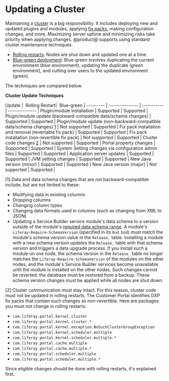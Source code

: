 # Updating a Cluster [](id=updating-a-cluster)

Maintaining a
[cluster](/discover/deployment/-/knowledge_base/7-1/liferay-clustering)
is a big responsibility. It includes deploying new and updated plugins and
modules, applying
[fix packs](/discover/deployment/-/knowledge_base/7-1/maintaining-liferay), 
making configuration changes, and more. Maximizing server uptime and minimizing
risks take priority when applying changes. @product@ supports using standard
cluster maintenance techniques. 

-   [Rolling restarts](/discover/deployment/-/knowledge_base/7-1/using-rolling-restarts): 
    Nodes are shut down and updated one at a time. 
-   [Blue-green deployment](/discover/deployment/-/knowledge_base/7-1/other-cluster-update-techniques):
    Blue-green involves duplicating the current environment (*blue*
    environment), updating the duplicate (*green* environment), and cutting over
    users to the updated environment (green). 

The techniques are compared below. 

**Cluster Update Techniques**

Update |  &nbsp;Rolling Restart|  &nbsp;Blue-green |
	--------- | :-------------- | :---------- | -------------- |
Plugin/module installation | Supported | Supported | 
Plugin/module update (backward-compatible data/schema changes) | Supported | Supported | 
Plugin/module update (non-backward-compatible data/schema changes) [1](#one) | Not supported | Supported | 
Fix pack installation and removal (revertable fix pack) | Supported | Supported | 
Fix pack installation (non-revertible fix pack) | Not supported | Supported | 
Cluster code changes [2](#two) | Not supported | Supported | 
Portal property changes | Supported | Supported | 
System Setting changes via configuration admin files | Supported | Supported | 
Application server updates | Supported | Supported | 
JVM setting changes | Supported | Supported | 
New Java version (minor) | Supported | Supported | 
New Java version (major) | Not supported | Supported | 

[<a name="one">1</a>] Data and data schema changes that are not 
backward-compatible include, but are not limited to these:

-   Modifying data in existing columns
-   Dropping columns
-   Changing column types
-   Changing data formats used in columns (such as changing from XML to JSON)
-   Updating a Service Builder service module's data schema to a version 
    outside of the module's
    [required data schema range](/develop/tutorials/-/knowledge_base/7-1/creating-an-upgrade-process-for-your-app#specifying-the-schema-version). 
    A module's `Liferay-Require-SchemaVersion` (specified in its `bnd.bnd`) must
    match the module's schema version value in the `Release_` table. Installing
    a module with a new schema version updates the `Release_` table with
    that schema version and triggers a data upgrade process. If you install such
    a module on one node, the schema version in the `Release_` table no longer
    matches the `Liferay-Require-SchemaVersion` of the modules on the other
    nodes, and the module's Service Builder services become unavailable until
    the module is installed on the other nodes. Such changes cannot be reverted:
    the database must be restored from a backup. These schema version changes
    must be applied while all nodes are shut down. 

[<a name="two">2</a>] Cluster communication must stay intact. For this reason, cluster code must not
be updated in rolling restarts. The Customer Portal identifies DXP fix packs
that contain such changes as non-revertible. Here are packages you must not
change in rolling restarts:
    
- `com.liferay.portal.kernel.cluster`
- `com.liferay.portal.kernel.cluster.*`
- `com.liferay.portal.kernel.exception.NoSuchClusterGroupException`
- `com.liferay.portal.kernel.scheduler.multiple`
- `com.liferay.portal.kernel.scheduler.multiple.*`
- `com.liferay.portal.cache.multiple`
- `com.liferay.portal.cache.multiple.*`
- `com.liferay.portal.scheduler.multiple`
- `com.liferay.portal.scheduler.multiple.*`
    
Since eligible changes should be done with rolling restarts, it's explained
first. 
